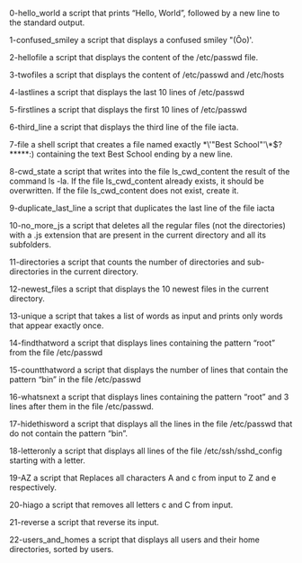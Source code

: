 0-hello_world a script that prints “Hello, World”, followed by a new line to the standard output.

1-confused_smiley a script that displays a confused smiley "(Ôo)'.

2-hellofile a script that displays the content of the /etc/passwd file.

3-twofiles a script that displays the content of /etc/passwd and /etc/hosts

4-lastlines a script that displays the last 10 lines of /etc/passwd

5-firstlines a script that displays the first 10 lines of /etc/passwd

6-third_line a script that displays the third line of the file iacta.

7-file a shell script that creates a file named exactly \*\\'"Best School"\'\\*$\?\*\*\*\*\*:) containing the text Best School ending by a new line.

8-cwd_state a script that writes into the file ls_cwd_content the result of the command ls -la. If the file ls_cwd_content already exists, it should be overwritten. If the file ls_cwd_content does not exist, create it.

9-duplicate_last_line a script that duplicates the last line of the file iacta

10-no_more_js a script that deletes all the regular files (not the directories) with a .js extension that are present in the current directory and all its subfolders.

11-directories a script that counts the number of directories and sub-directories in the current directory.

12-newest_files a script that displays the 10 newest files in the current directory.

13-unique a script that takes a list of words as input and prints only words that appear exactly once.

14-findthatword a script that displays lines containing the pattern “root” from the file /etc/passwd

15-countthatword a script that displays the number of lines that contain the pattern “bin” in the file /etc/passwd

16-whatsnext a script that displays lines containing the pattern “root” and 3 lines after them in the file /etc/passwd.

17-hidethisword a script that displays all the lines in the file /etc/passwd that do not contain the pattern “bin”.

18-letteronly a script that displays all lines of the file /etc/ssh/sshd_config starting with a letter.

19-AZ a script that Replaces all characters A and c from input to Z and e respectively.

20-hiago a script that removes all letters c and C from input.

21-reverse a script that reverse its input.

22-users_and_homes a script that displays all users and their home directories, sorted by users. 
